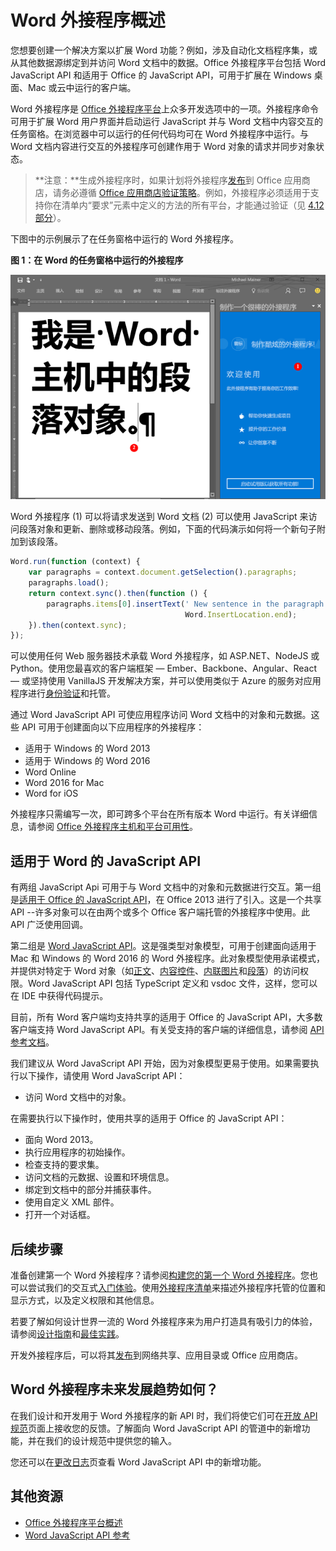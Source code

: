 
# <a name="word-add-ins-overview"></a>Word 外接程序概述

您想要创建一个解决方案以扩展 Word 功能？例如，涉及自动化文档程序集，或从其他数据源绑定到并访问 Word 文档中的数据。Office 外接程序平台包括 Word JavaScript API 和适用于 Office 的 JavaScript API，可用于扩展在 Windows 桌面、Mac 或云中运行的客户端。

Word 外接程序是 [Office 外接程序平台](../overview/office-add-ins.md)上众多开发选项中的一项。外接程序命令可用于扩展 Word 用户界面并启动运行 JavaScript 并与 Word 文档中内容交互的任务窗格。在浏览器中可以运行的任何代码均可在 Word 外接程序中运行。与 Word 文档内容进行交互的外接程序可创建作用于 Word 对象的请求并同步对象状态。 

>**注意：**生成外接程序时，如果计划将外接程序[发布](../publish/publish.md)到 Office 应用商店，请务必遵循 [Office 应用商店验证策略](https://msdn.microsoft.com/en-us/library/jj220035.aspx)。例如，外接程序必须适用于支持你在清单内“要求”元素中定义的方法的所有平台，才能通过验证（见 [4.12 部分](https://msdn.microsoft.com/en-us/library/jj220035.aspx#Anchor_3)）。

下图中的示例展示了在任务窗格中运行的 Word 外接程序。

**图 1：在 Word 的任务窗格中运行的外接程序**

![在 Word 的任务窗格中运行的外接程序](../../images/WordAddinShowHostClient.png)

Word 外接程序 (1) 可以将请求发送到 Word 文档 (2) 可以使用 JavaScript 来访问段落对象和更新、删除或移动段落。例如，下面的代码演示如何将一个新句子附加到该段落。

```js
Word.run(function (context) {
    var paragraphs = context.document.getSelection().paragraphs;
    paragraphs.load();
    return context.sync().then(function () {
        paragraphs.items[0].insertText(' New sentence in the paragraph.',
                                       Word.InsertLocation.end);
    }).then(context.sync);
});

```

可以使用任何 Web 服务器技术承载 Word 外接程序，如 ASP.NET、NodeJS 或 Python。使用您最喜欢的客户端框架 — Ember、Backbone、Angular、React — 或坚持使用 VanillaJS 开发解决方案，并可以使用类似于 Azure 的服务对应用程序进行[身份验证](../develop/use-the-oauth-authorization-framework-in-an-office-add-in.md)和托管。

通过 Word JavaScript API 可使应用程序访问 Word 文档中的对象和元数据。这些 API 可用于创建面向以下应用程序的外接程序：

* 适用于 Windows 的 Word 2013
* 适用于 Windows 的 Word 2016
* Word Online
* Word 2016 for Mac
* Word for iOS

外接程序只需编写一次，即可跨多个平台在所有版本 Word 中运行。有关详细信息，请参阅 [Office 外接程序主机和平台可用性](https://dev.office.com/add-in-availability)。

## <a name="javascript-apis-for-word"></a>适用于 Word 的 JavaScript API

有两组 JavaScript Api 可用于与 Word 文档中的对象和元数据进行交互。第一组是[适用于 Office 的 JavaScript API](https://dev.office.com/reference/add-ins/javascript-api-for-office?product=word)，在 Office 2013 进行了引入。这是一个共享 API --许多对象可以在由两个或多个 Office 客户端托管的外接程序中使用。此 API 广泛使用回调。 

第二组是 [Word JavaScript API](../../reference/word/word-add-ins-reference-overview.md)。这是强类型对象模型，可用于创建面向适用于 Mac 和 Windows 的 Word 2016 的 Word 外接程序。此对象模型使用承诺模式，并提供对特定于 Word 对象（如[正文](../../reference/word/body.md)、[内容控件](../../reference/word/contentcontrol.md)、[内联图片](../../reference/word/inlinepicture.md)和[段落](../../reference/word/paragraph.md)）的访问权限。Word JavaScript API 包括 TypeScript 定义和 vsdoc 文件，这样，您可以在 IDE 中获得代码提示。

目前，所有 Word 客户端均支持共享的适用于 Office 的 JavaScript API，大多数客户端支持 Word JavaScript API。有关受支持的客户端的详细信息，请参阅 [API 参考文档](https://dev.office.com/reference/add-ins/javascript-api-for-office?product=word)。

我们建议从 Word JavaScript API 开始，因为对象模型更易于使用。如果需要执行以下操作，请使用 Word JavaScript API：

* 访问 Word 文档中的对象。

在需要执行以下操作时，使用共享的适用于 Office 的 JavaScript API：

* 面向 Word 2013。
* 执行应用程序的初始操作。
* 检查支持的要求集。
* 访问文档的元数据、设置和环境信息。
* 绑定到文档中的部分并捕获事件。
* 使用自定义 XML 部件。
* 打开一个对话框。

## <a name="next-steps"></a>后续步骤

准备创建第一个 Word 外接程序？请参阅[构建您的第一个 Word 外接程序](word-add-ins.md)。您也可以尝试我们的交互式[入门体验](http://dev.office.com/getting-started/addins?product=Word)。使用[外接程序清单](../overview/add-in-manifests.md)来描述外接程序托管的位置和显示方式，以及定义权限和其他信息。

若要了解如何设计世界一流的 Word 外接程序来为用户打造具有吸引力的体验，请参阅[设计指南](../design/add-in-design.md)和[最佳实践](../design/add-in-development-best-practices.md)。

开发外接程序后，可以将其[发布](../publish/publish.md)到网络共享、应用目录或 Office 应用商店。

## <a name="whats-coming-up-for-word-add-ins"></a>Word 外接程序未来发展趋势如何？

在我们设计和开发用于 Word 外接程序的新 API 时，我们将使它们可在[开放 API 规范](../../reference/openspec.md)页面上接收您的反馈。了解面向 Word JavaScript API 的管道中的新增功能，并在我们的设计规范中提供您的输入。

您还可以在[更改日志](http://dev.office.com/changelog)页查看 Word JavaScript API 中的新增功能。

## <a name="additional-resources"></a>其他资源

* [Office 外接程序平台概述](../overview/office-add-ins.md)
* [Word JavaScript API 参考](../../reference/word/word-add-ins-reference-overview.md)


